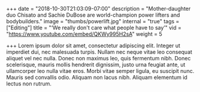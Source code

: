 +++
date = "2018-10-30T21:03:09-07:00"
description = "Mother-daughter duo Chisato and Sachie DuBose are world-champion power lifters and bodybuilders."
image = "thumbs/powerlift.jpg"
internal = "true"
tags = ["Editing"]
title = "‘We really don't care what people have to say’"
vid = "https://www.youtube.com/embed/QKWy995H2sA"
weight = 5

+++
Lorem ipsum dolor sit amet, consectetur adipiscing elit. Integer ut imperdiet dui, nec malesuada turpis. Nullam nec neque vitae leo consequat aliquet vel nec nulla. Donec non maximus leo, quis fermentum nibh. Donec scelerisque, mauris mollis hendrerit dignissim, justo urna feugiat ante, ut ullamcorper leo nulla vitae eros. Morbi vitae semper ligula, eu suscipit nunc. Mauris sed convallis odio. Aliquam non lacus nibh. Aliquam elementum id lectus non rutrum.